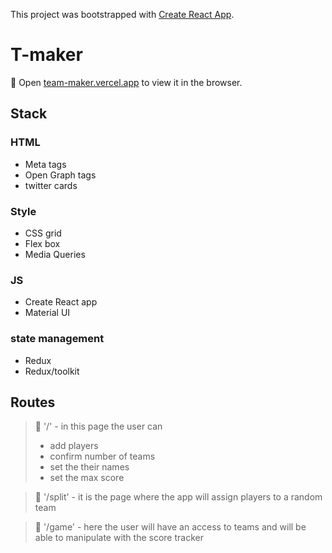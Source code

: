This project was bootstrapped with [Create React App](https://github.com/facebook/create-react-app).

# T-maker

🧩 Open [team-maker.vercel.app](https://team-maker.vercel.app/) to view it in the browser.

## Stack

### HTML

- Meta tags
- Open Graph tags
- twitter cards

### Style

- CSS grid
- Flex box
- Media Queries

### JS

- Create React app
- Material UI

### state management

- Redux
- Redux/toolkit

## Routes

> 🧩 '/' - in this page the user can
>
> - add players
> - confirm number of teams
> - set the their names
> - set the max score

> 🧩 '/split' - it is the page where the app will assign players to a random team

> 🧩 '/game' - here the user will have an access to teams and will be able to manipulate with the score tracker
